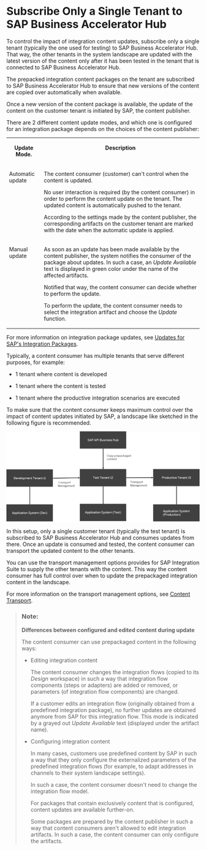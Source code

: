 <!-- loio185a52a93f094d92853e88aef8f7cf5f -->

# Subscribe Only a Single Tenant to SAP Business Accelerator Hub

To control the impact of integration content updates, subscribe only a single tenant \(typically the one used for testing\) to SAP Business Accelerator Hub. That way, the other tenants in the system landscape are updated with the latest version of the content only after it has been tested in the tenant that is connected to SAP Business Accelerator Hub.

The prepacked integration content packages on the tenant are subscribed to SAP Business Accelerator Hub to ensure that new versions of the content are copied over automatically when available.

Once a new version of the content package is available, the update of the content on the customer tenant is initiated by SAP, the content publisher.

There are 2 different content update modes, and which one is configured for an integration package depends on the choices of the content publisher:


<table>
<tr>
<th valign="top">

Update Mode.



</th>
<th valign="top">

Description



</th>
</tr>
<tr>
<td valign="top">

Automatic update



</td>
<td valign="top">

The content consumer \(customer\) can't control when the content is updated.

No user interaction is required \(by the content consumer\) in order to perform the content update on the tenant. The updated content is automatically pushed to the tenant.

According to the settings made by the content publisher, the corresponding artifacts on the customer tenant are marked with the date when the automatic update is applied.



</td>
</tr>
<tr>
<td valign="top">

Manual update



</td>
<td valign="top">

As soon as an update has been made available by the content publisher, the system notifies the consumer of the package about updates. In such a case, an *Update Available* text is displayed in green color under the name of the affected artifacts.

Notified that way, the content consumer can decide whether to perform the update.

To perform the update, the content consumer needs to select the integration artifact and choose the *Update* function.



</td>
</tr>
</table>

For more information on integration package updates, see [Updates for SAP's Integration Packages](updates-for-sap-s-integration-packages-5e41ce8.md).

Typically, a content consumer has multiple tenants that serve different purposes, for example:

-   1 tenant where content is developed

-   1 tenant where the content is tested

-   1 tenant where the productive integration scenarios are executed


To make sure that the content consumer keeps maximum control over the impact of content updates initiated by SAP, a landscape like sketched in the following figure is recommended.

![](images/Iflow_design_guide_2_10bc301.png)

In this setup, only a single customer tenant \(typically the test tenant\) is subscribed to SAP Business Accelerator Hub and consumes updates from there. Once an update is consumed and tested, the content consumer can transport the updated content to the other tenants.

You can use the transport management options provides for SAP Integration Suite to supply the other tenants with the content. This way the content consumer has full control over when to update the prepackaged integration content in the landscape.

For more information on the transport management options, see [Content Transport](content-transport-e3c79d6.md).

> ### Note:  
> **Differences between configured and edited content during update**
> 
> The content consumer can use prepackaged content in the following ways:
> 
> -   Editing integration content
> 
>     The content consumer changes the integration flows \(copied to its *Design* workspace\) in such a way that integration flow components \(steps or adapters\) are added or removed, or parameters \(of integration flow components\) are changed.
> 
>     If a customer edits an integration flow \(originally obtained from a predefined integration package\), no further updates are obtained anymore from SAP for this integration flow. This mode is indicated by a grayed out *Update Available* text \(displayed under the artifact name\).
> 
> -   Configuring integration content
> 
>     In many cases, customers use predefined content by SAP in such a way that they only configure the externalized parameters of the predefined integration flows \(for example, to adapt addresses in channels to their system landscape settings\).
> 
>     In such a case, the content consumer doesn't need to change the integration flow model.
> 
>     For packages that contain exclusively content that is configured, content updates are available further-on.
> 
>     Some packages are prepared by the content publisher in such a way that content consumers aren't allowed to edit integration artifacts. In such a case, the content consumer can only configure the artifacts.

